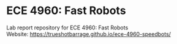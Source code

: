 # ECE 4960: Fast Robots
Lab report repository for ECE 4960: Fast Robots\
Website: https://trueshotbarrage.github.io/ece-4960-speedbots/
